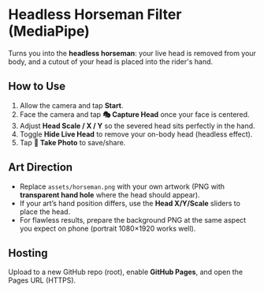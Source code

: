 # Headless Horseman Filter (MediaPipe)
Turns you into the **headless horseman**: your live head is removed from your body, and a cutout of your head is placed into the rider's hand.

## How to Use
1. Allow the camera and tap **Start**.
2. Face the camera and tap **🎭 Capture Head** once your face is centered.
3. Adjust **Head Scale / X / Y** so the severed head sits perfectly in the hand.
4. Toggle **Hide Live Head** to remove your on-body head (headless effect).
5. Tap **📸 Take Photo** to save/share.

## Art Direction
- Replace `assets/horseman.png` with your own artwork (PNG with **transparent hand hole** where the head should appear).
- If your art’s hand position differs, use the **Head X/Y/Scale** sliders to place the head.
- For flawless results, prepare the background PNG at the same aspect you expect on phone (portrait 1080×1920 works well).

## Hosting
Upload to a new GitHub repo (root), enable **GitHub Pages**, and open the Pages URL (HTTPS).
